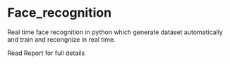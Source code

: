 # Face_recognition
Real time face recognition in python which generate dataset automatically and train and recongnize in real time.

Read Report for full details
